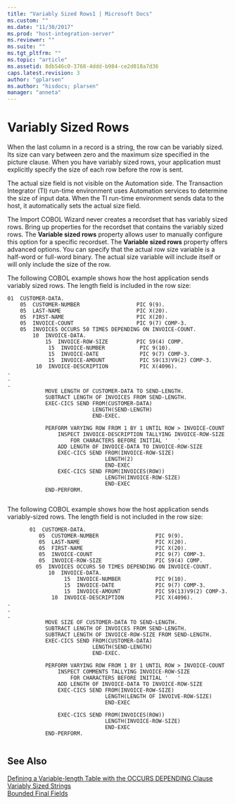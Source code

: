 ```yaml
---
title: "Variably Sized Rows1 | Microsoft Docs"
ms.custom: ""
ms.date: "11/30/2017"
ms.prod: "host-integration-server"
ms.reviewer: ""
ms.suite: ""
ms.tgt_pltfrm: ""
ms.topic: "article"
ms.assetid: 8db546c0-3768-4ddd-b984-ce2d018a7d36
caps.latest.revision: 3
author: "gplarsen"
ms.author: "hisdocs; plarsen"
manager: "anneta"
---
```

# Variably Sized Rows
When the last column in a record is a string, the row can be variably sized. Its size can vary between zero and the maximum size specified in the picture clause. When you have variably sized rows, your application must explicitly specify the size of each row before the row is sent.  
  
 The actual size field is not visible on the Automation side. The Transaction Integrator (TI) run-time environment uses Automation services to determine the size of input data. When the TI run-time environment sends data to the host, it automatically sets the actual size field.  
  
 The Import COBOL Wizard never creates a recordset that has variably sized rows. Bring up properties for the recordset that contains the variably sized rows. The **Variable sized rows** property allows user to manually configure this option for a specific recordset. The **Variable sized rows** property offers advanced options. You can specify that the actual row size variable is a half-word or full-word binary. The actual size variable will include itself or will only include the size of the row.  
  
 The following COBOL example shows how the host application sends variably sized rows. The length field is included in the row size:  
  
```  
01  CUSTOMER-DATA.  
    05  CUSTOMER-NUMBER                  PIC 9(9).  
    05  LAST-NAME                        PIC X(20).  
    05  FIRST-NAME                       PIC X(20).  
    05  INVOICE-COUNT                    PIC 9(7) COMP-3.  
    05  INVOICES OCCURS 50 TIMES DEPENDING ON INVOICE-COUNT.  
        10  INVOICE-DATA.  
            15  INVOICE-ROW-SIZE         PIC S9(4) COMP.  
             15  INVOICE-NUMBER           PIC 9(10).  
             15  INVOICE-DATE             PIC 9(7) COMP-3.  
             15  INVOICE-AMOUNT           PIC S9(13)V9(2) COMP-3.  
         10  INVOICE-DESCRIPTION          PIC X(4096).  
.  
.  
.  
            MOVE LENGTH OF CUSTOMER-DATA TO SEND-LENGTH.  
            SUBTRACT LENGTH OF INVOICES FROM SEND-LENGTH.  
            EXEC-CICS SEND FROM(CUSTOMER-DATA)  
                           LENGTH(SEND-LENGTH)  
                           END-EXEC.  
  
            PERFORM VARYING ROW FROM 1 BY 1 UNTIL ROW > INVOICE-COUNT  
                INSPECT INVOICE-DESCRIPTION TALLYING INVOICE-ROW-SIZE  
                    FOR CHARACTERS BEFORE INITIAL '   '  
                ADD LENGTH OF INVOICE-DATA TO INVOICE-ROW-SIZE  
                EXEC-CICS SEND FROM(INVOICE-ROW-SIZE)  
                               LENGTH(2)  
                               END-EXEC  
                EXEC-CICS SEND FROM(INVOICES(ROW))  
                               LENGTH(INVOICE-ROW-SIZE)  
                               END-EXEC  
            END-PERFORM.  
  
```  
  
 The following COBOL example shows how the host application sends variably-sized rows. The length field is not included in the row size:  
  
```  
       01  CUSTOMER-DATA.  
          05  CUSTOMER-NUMBER                  PIC 9(9).  
          05  LAST-NAME                        PIC X(20).  
          05  FIRST-NAME                       PIC X(20).  
          05  INVOICE-COUNT                    PIC 9(7) COMP-3.  
          05  INVOICE-ROW-SIZE                 PIC S9(4) COMP.  
         05  INVOICES OCCURS 50 TIMES DEPENDING ON INVOICE-COUNT.  
             10  INVOICE-DATA.  
                  15  INVOICE-NUMBER           PIC 9(10).  
                  15  INVOICE-DATE             PIC 9(7) COMP-3.  
                  15  INVOICE-AMOUNT           PIC S9(13)V9(2) COMP-3.  
              10  INVOICE-DESCRIPTION          PIC X(4096).  
.  
.  
.  
            MOVE SIZE OF CUSTOMER-DATA TO SEND-LENGTH.  
            SUBTRACT LENGTH OF INVOICES FROM SEND-LENGTH.  
            SUBTRACT LENGTH OF INVOICE-ROW-SIZE FROM SEND-LENGTH.  
            EXEC-CICS SEND FROM(CUSTOMER-DATA)  
                           LENGTH(SEND-LENGTH)  
                           END-EXEC.  
  
            PERFORM VARYING ROW FROM 1 BY 1 UNTIL ROW > INVOICE-COUNT  
                INSPECT COMMENTS TALLYING INVOICE-ROW-SIZE  
                    FOR CHARACTERS BEFORE INITIAL '   '  
                ADD LENGTH OF INVOICE-DATA TO INVOICE-ROW-SIZE  
                EXEC-CICS SEND FROM(INVOICE-ROW-SIZE)  
                               LENGTH(LENGTH OF INVOIVE-ROW-SIZE)  
                               END-EXEC  
  
                EXEC-CICS SEND FROM(INVOICES(ROW))  
                               LENGTH(INVOICE-ROW-SIZE)  
                               END-EXEC  
            END-PERFORM.  
  
```  
  
## See Also  
 [Defining a Variable-length Table with the OCCURS DEPENDING Clause](../core/defining-a-variable-length-table-with-the-occurs-depending-clause.md)   
 [Variably Sized Strings](../core/variably-sized-strings2.md)   
 [Bounded Final Fields](../core/bounded-final-fields1.md)